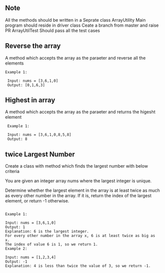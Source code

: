 ## Note
   All the methods should be written in a Seprate class ArrayUtility 
   Main program should reside in driver class
   Ceate a branch from master and raise PR ArrayUtilTest Should pass all the test cases 

## Reverse the array
  A method which accepts the array as the paraeter and reverse all the elements
  ```
  Example 1:

   Input: nums = [3,6,1,0]
   Output: [0,1,6,3]
```
## Highest in array
  A method which accepts the array as the paraeter and returns the higesht element
  ```
   Example 1:

   Input: nums = [3,6,1,0,8,5,8]
   Output: 8
```


## twice Largest Number

Create a class with method which finds the largest number with below criteria  

You are given an integer array nums where the largest integer is unique.

Determine whether the largest element in the array is at least twice as much as every other number in the array. If it is, return the index of the largest element, or return -1 otherwise.

``` 

Example 1:

Input: nums = [3,6,1,0]
Output: 1
Explanation: 6 is the largest integer.
For every other number in the array x, 6 is at least twice as big as x.
The index of value 6 is 1, so we return 1.
Example 2:

Input: nums = [1,2,3,4]
Output: -1
Explanation: 4 is less than twice the value of 3, so we return -1.
 ```
